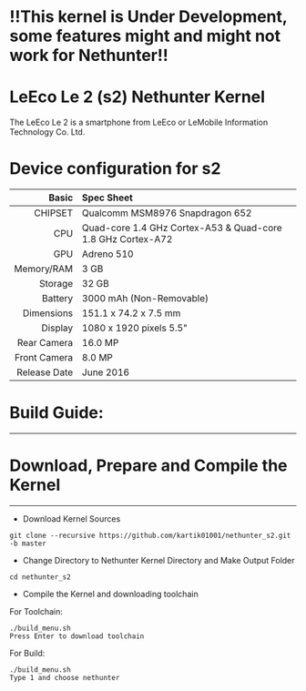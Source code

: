 !!This kernel is Under Development, some features might and might not work for Nethunter!!    
===============================

LeEco Le 2 (s2) Nethunter Kernel     
===============================


The LeEco Le 2 is a smartphone from LeEco or LeMobile Information Technology Co. Ltd.



Device configuration for s2
=====================================

Basic   | Spec Sheet
-------:|:-------------------------
CHIPSET | Qualcomm MSM8976 Snapdragon 652
CPU     | Quad-core 1.4 GHz Cortex-A53 & Quad-core 1.8 GHz Cortex-A72
GPU     | Adreno 510
Memory/RAM  | 3 GB
Storage | 32 GB
Battery | 3000 mAh (Non-Removable)
Dimensions | 151.1 x 74.2 x 7.5 mm
Display | 1080 x 1920 pixels 5.5"
Rear Camera  | 16.0 MP
Front Camera | 8.0 MP
Release Date | June 2016





# Build Guide:
--------

# Download, Prepare and Compile the Kernel
--------

- Download Kernel Sources

```
git clone --recursive https://github.com/kartik01001/nethunter_s2.git -b master
```


- Change Directory to Nethunter Kernel Directory and Make Output Folder

```
cd nethunter_s2
```


- Compile the Kernel and downloading toolchain

For Toolchain:
```
./build_menu.sh
Press Enter to download toolchain
```

For Build:
```
./build_menu.sh
Type 1 and choose nethunter
```
